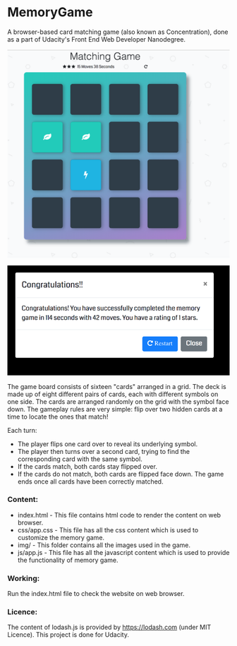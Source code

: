 # MemoryGame
A browser-based card matching game (also known as Concentration), done as a part of Udacity's Front End Web Developer Nanodegree.


![alt text](https://github.com/riyadashoriya/MemoryGame/blob/master/MemoryGameUi.png "Game Preview")

![alt text](https://github.com/riyadashoriya/MemoryGame/blob/master/CongratulationsModal.png "Congratulations Modal")


The game board consists of sixteen "cards" arranged in a grid. The deck is made up of eight different pairs of cards, each with different symbols on one side. The cards are arranged randomly on the grid with the symbol face down. The gameplay rules are very simple: flip over two hidden cards at a time to locate the ones that match!

Each turn:
* The player flips one card over to reveal its underlying symbol.
* The player then turns over a second card, trying to find the corresponding card with the same symbol.
* If the cards match, both cards stay flipped over.
* If the cards do not match, both cards are flipped face down.
The game ends once all cards have been correctly matched.



### Content:
* index.html - This file contains html code to render the content on web browser.
* css/app.css - This file has all the css content which is used to customize the memory game.
* img/ - This folder contains all the images used in the game.
* js/app.js - This file has all the javascript content which is used to provide the functionality of memory game.

### Working:
Run the index.html file to check the website on web browser.


### Licence:
The content of lodash.js is provided by https://lodash.com (under MIT Licence). This project is done for Udacity.
